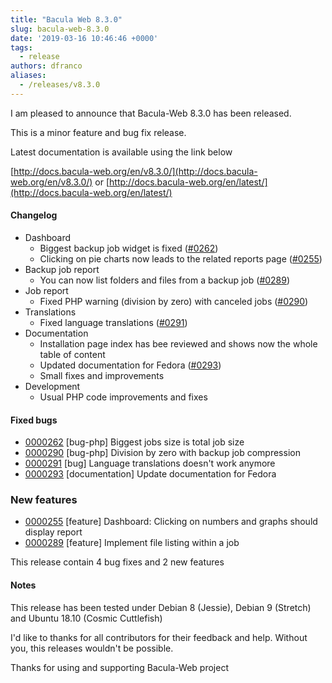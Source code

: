 ```yaml
---
title: "Bacula Web 8.3.0"
slug: bacula-web-8.3.0
date: '2019-03-16 10:46:46 +0000'
tags:
  - release
authors: dfranco
aliases:
  - /releases/v8.3.0
---
```


I am pleased to announce that Bacula-Web 8.3.0 has been released.

<!--truncate-->

This is a minor feature and bug fix release.

Latest documentation is available using the link below

[http://docs.bacula-web.org/en/v8.3.0/](http://docs.bacula-web.org/en/v8.3.0/) or [http://docs.bacula-web.org/en/latest/](http://docs.bacula-web.org/en/latest/)

#### Changelog

* Dashboard
  * Biggest backup job widget is fixed ([#0262](https://bugs.bacula-web.org/view.php?id=262))
  * Clicking on pie charts now leads to the related reports page ([#0255](https://bugs.bacula-web.org/view.php?id=255))
* Backup job report
  * You can now list folders and files from a backup job ([#0289](https://bugs.bacula-web.org/view.php?id=289))
* Job report
  * Fixed PHP warning (division by zero) with canceled jobs ([#0290](https://bugs.bacula-web.org/view.php?id=290))
* Translations
  * Fixed language translations ([#0291](https://bugs.bacula-web.org/view.php?id=291))
* Documentation
  * Installation page index has bee reviewed and shows now the whole table of content
  * Updated documentation for Fedora ([#0293](https://bugs.bacula-web.org/view.php?id=293))
  * Small fixes and improvements
* Development
  * Usual PHP code improvements and fixes

#### Fixed bugs

* [0000262](https://bugs.bacula-web.org/view.php?id=262) \[bug-php\] Biggest jobs size is total job size
* [0000290](https://bugs.bacula-web.org/view.php?id=290) \[bug-php\] Division by zero with backup job compression
* [0000291](https://bugs.bacula-web.org/view.php?id=291) \[bug\] Language translations doesn't work anymore
* [0000293](https://bugs.bacula-web.org/view.php?id=293) \[documentation\] Update documentation for Fedora

### New features

* [0000255](https://bugs.bacula-web.org/view.php?id=255) \[feature\] Dashboard: Clicking on numbers and graphs should display report
* [0000289](https://bugs.bacula-web.org/view.php?id=289) \[feature\] Implement file listing within a job

This release contain 4 bug fixes and 2 new features

#### Notes

This release has been tested under Debian 8 (Jessie), Debian 9 (Stretch) and Ubuntu 18.10 (Cosmic Cuttlefish)

I'd like to thanks for all contributors for their feedback and help.
Without you, this releases wouldn't be possible.

Thanks for using and supporting Bacula-Web project
